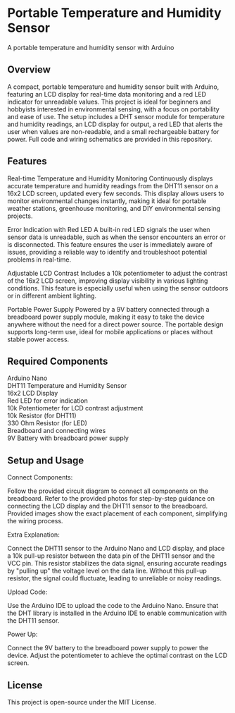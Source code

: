 # Portable Temperature and Humidity Sensor
A portable temperature and humidity sensor with Arduino

## Overview

A compact, portable temperature and humidity sensor built with Arduino, featuring an LCD display for real-time data monitoring and a red LED indicator for unreadable values. This project is ideal for beginners and hobbyists interested in environmental sensing, with a focus on portability and ease of use. The setup includes a DHT sensor module for temperature and humidity readings, an LCD display for output, a red LED that alerts the user when values are non-readable, and a small rechargeable battery for power. Full code and wiring schematics are provided in this repository.


## Features

Real-time Temperature and Humidity Monitoring
Continuously displays accurate temperature and humidity readings from the DHT11 sensor on a 16x2 LCD screen, updated every few seconds. This display allows users to monitor environmental changes instantly, making it ideal for portable weather stations, greenhouse monitoring, and DIY environmental sensing projects.

Error Indication with Red LED
A built-in red LED signals the user when sensor data is unreadable, such as when the sensor encounters an error or is disconnected. This feature ensures the user is immediately aware of issues, providing a reliable way to identify and troubleshoot potential problems in real-time.

Adjustable LCD Contrast
Includes a 10k potentiometer to adjust the contrast of the 16x2 LCD screen, improving display visibility in various lighting conditions. This feature is especially useful when using the sensor outdoors or in different ambient lighting.

Portable Power Supply
Powered by a 9V battery connected through a breadboard power supply module, making it easy to take the device anywhere without the need for a direct power source. The portable design supports long-term use, ideal for mobile applications or places without stable power access.


## Required Components

Arduino Nano  
DHT11 Temperature and Humidity Sensor  
16x2 LCD Display  
Red LED for error indication  
10k Potentiometer for LCD contrast adjustment  
10k Resistor (for DHT11)  
330 Ohm Resistor (for LED)  
Breadboard and connecting wires  
9V Battery with breadboard power supply  


## Setup and Usage

Connect Components:

Follow the provided circuit diagram to connect all components on the breadboard.
Refer to the provided photos for step-by-step guidance on connecting the LCD display and the DHT11 sensor to the breadboard. Provided images show the exact placement of each component, simplifying the wiring process.

Extra Explanation:

Connect the DHT11 sensor to the Arduino Nano and LCD display, and place a 10k pull-up resistor between the data pin of the DHT11 sensor and the VCC pin. This resistor stabilizes the data signal, ensuring accurate readings by "pulling up" the voltage level on the data line. Without this pull-up resistor, the signal could fluctuate, leading to unreliable or noisy readings.

Upload Code:

Use the Arduino IDE to upload the code to the Arduino Nano.
Ensure that the DHT library is installed in the Arduino IDE to enable communication with the DHT11 sensor.

Power Up:

Connect the 9V battery to the breadboard power supply to power the device.
Adjust the potentiometer to achieve the optimal contrast on the LCD screen.


## License
This project is open-source under the MIT License.




